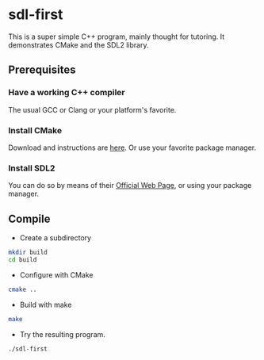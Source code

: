 # sdl-first

This is a super simple C++ program, mainly thought for tutoring. It demonstrates CMake and the SDL2 library.

## Prerequisites

### Have a working C++ compiler

The usual GCC or Clang or your platform's favorite.

### Install CMake

Download and instructions are [here](https://cmake.org/download/). Or use your favorite package manager.

### Install SDL2

You can do so by means of their [Official Web Page](https://www.libsdl.org/download-2.0.php), or using your package manager.

## Compile

* Create a subdirectory 

```bash
mkdir build
cd build
```

* Configure with CMake

```bash
cmake ..
```

* Build with make

```bash
make
```

* Try the resulting program.

```bash
./sdl-first
```
